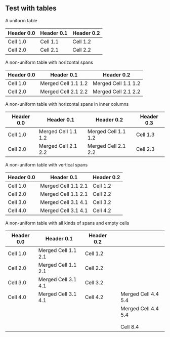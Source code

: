 ## Test with tables

A uniform table

| Header 0.0   | Header 0.1   | Header 0.2   |
|--------------|--------------|--------------|
| Cell 1.0     | Cell 1.1     | Cell 1.2     |
| Cell 2.0     | Cell 2.1     | Cell 2.2     |

A non-uniform table with horizontal spans

| Header 0.0   | Header 0.1          | Header 0.2          |
|--------------|---------------------|---------------------|
| Cell 1.0     | Merged Cell 1.1 1.2 | Merged Cell 1.1 1.2 |
| Cell 2.0     | Merged Cell 2.1 2.2 | Merged Cell 2.1 2.2 |

A non-uniform table with horizontal spans in inner columns

| Header 0.0   | Header 0.1          | Header 0.2          | Header 0.3   |
|--------------|---------------------|---------------------|--------------|
| Cell 1.0     | Merged Cell 1.1 1.2 | Merged Cell 1.1 1.2 | Cell 1.3     |
| Cell 2.0     | Merged Cell 2.1 2.2 | Merged Cell 2.1 2.2 | Cell 2.3     |

A non-uniform table with vertical spans

| Header 0.0   | Header 0.1          | Header 0.2   |
|--------------|---------------------|--------------|
| Cell 1.0     | Merged Cell 1.1 2.1 | Cell 1.2     |
| Cell 2.0     | Merged Cell 1.1 2.1 | Cell 2.2     |
| Cell 3.0     | Merged Cell 3.1 4.1 | Cell 3.2     |
| Cell 4.0     | Merged Cell 3.1 4.1 | Cell 4.2     |

A non-uniform table with all kinds of spans and empty cells

| Header 0.0   | Header 0.1          | Header 0.2   |    |                     |
|--------------|---------------------|--------------|----|---------------------|
| Cell 1.0     | Merged Cell 1.1 2.1 | Cell 1.2     |    |                     |
| Cell 2.0     | Merged Cell 1.1 2.1 | Cell 2.2     |    |                     |
| Cell 3.0     | Merged Cell 3.1 4.1 | Cell 3.2     |    |                     |
| Cell 4.0     | Merged Cell 3.1 4.1 | Cell 4.2     |    | Merged Cell 4.4 5.4 |
|              |                     |              |    | Merged Cell 4.4 5.4 |
|              |                     |              |    |                     |
|              |                     |              |    |                     |
|              |                     |              |    | Cell 8.4            |